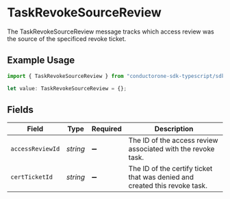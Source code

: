 # TaskRevokeSourceReview

The TaskRevokeSourceReview message tracks which access review was the source of the specificed revoke ticket.

## Example Usage

```typescript
import { TaskRevokeSourceReview } from "conductorone-sdk-typescript/sdk/models/shared";

let value: TaskRevokeSourceReview = {};
```

## Fields

| Field                                                                      | Type                                                                       | Required                                                                   | Description                                                                |
| -------------------------------------------------------------------------- | -------------------------------------------------------------------------- | -------------------------------------------------------------------------- | -------------------------------------------------------------------------- |
| `accessReviewId`                                                           | *string*                                                                   | :heavy_minus_sign:                                                         | The ID of the access review associated with the revoke task.               |
| `certTicketId`                                                             | *string*                                                                   | :heavy_minus_sign:                                                         | The ID of the certify ticket that was denied and created this revoke task. |